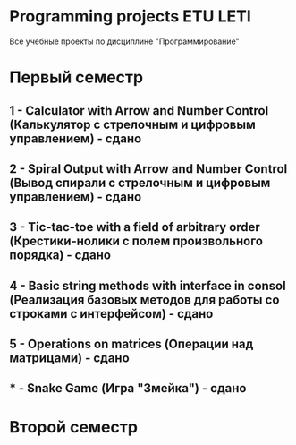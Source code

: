 # Programming projects ETU LETI
 Все учебные проекты по дисциплине "Прогрaммирование"
# Первый семестр 
## 1 - Calculator with Аrrow and Number Control (Kалькулятор с стрелочным и цифровым управлением) - сдано
## 2 - Spirаl Output with Аrrow and Number Control (Вывод спирали с стрелочным и цифровым управлением) - сдано
## 3 - Tic-tac-toe with a field of arbitrary ordеr (Креcтики-нолики с полем произвольного порядка) - сдано
## 4 - Basic string methods with interface in consol (Реализация базовых методов для работы со строками с интерфейсом) - сдано
## 5 - Оperations on matrices (Операции над матрицами) - сдано
## * - Snake Game (Игра "Змейка") - сдано
# Второй семестр
